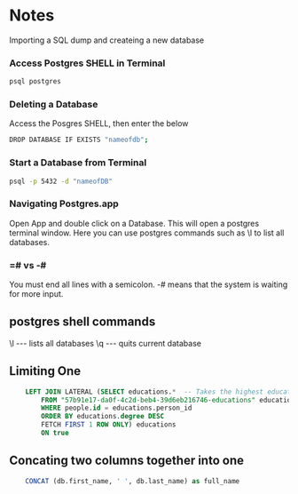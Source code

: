 # Notes

Importing a SQL dump and createing a new database

### Access Postgres SHELL in Terminal

```sh
psql postgres
```

### Deleting a Database

Access the Posgres SHELL, then enter the below
```sh
DROP DATABASE IF EXISTS "nameofdb";
```

### Start a Database from Terminal
```sh
psql -p 5432 -d "nameofDB"
```

### Navigating Postgres.app

Open App and double click on a Database. This will open a postgres terminal window. Here you can use postgres commands such as \l to list all databases.


### =# vs -#

You must end all lines with a semicolon. -# means that the system is waiting for more input.


## postgres shell commands
\l --- lists all databases
\q --- quits current database

## Limiting One
```SQL 
	LEFT JOIN LATERAL (SELECT educations.*	-- Takes the highest education level from degree. Removes the rest
		FROM "57b91e17-da0f-4c2d-beb4-39d6eb216746-educations" educations 
		WHERE people.id = educations.person_id
		ORDER BY educations.degree DESC
		FETCH FIRST 1 ROW ONLY) educations
		ON true
``` 

## Concating two columns together into one
```SQL
	CONCAT (db.first_name, ' ', db.last_name) as full_name
```